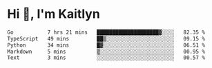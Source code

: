 # Hi 👋, I'm Kaitlyn
<!--START_SECTION:waka-->

```txt
Go           7 hrs 21 mins   ████████████████████▓░░░░   82.35 %
TypeScript   49 mins         ██▒░░░░░░░░░░░░░░░░░░░░░░   09.15 %
Python       34 mins         █▓░░░░░░░░░░░░░░░░░░░░░░░   06.51 %
Markdown     5 mins          ▒░░░░░░░░░░░░░░░░░░░░░░░░   00.95 %
Text         3 mins          ░░░░░░░░░░░░░░░░░░░░░░░░░   00.57 %
```

<!--END_SECTION:waka-->
